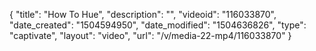 {
    "title": "How To Hue",
    "description": "",
    "videoid": "116033870",
    "date_created": "1504594950",
    "date_modified": "1504636826",
    "type": "captivate",
    "layout": "video",
    "url": "\/v\/media-22-mp4\/116033870"
}